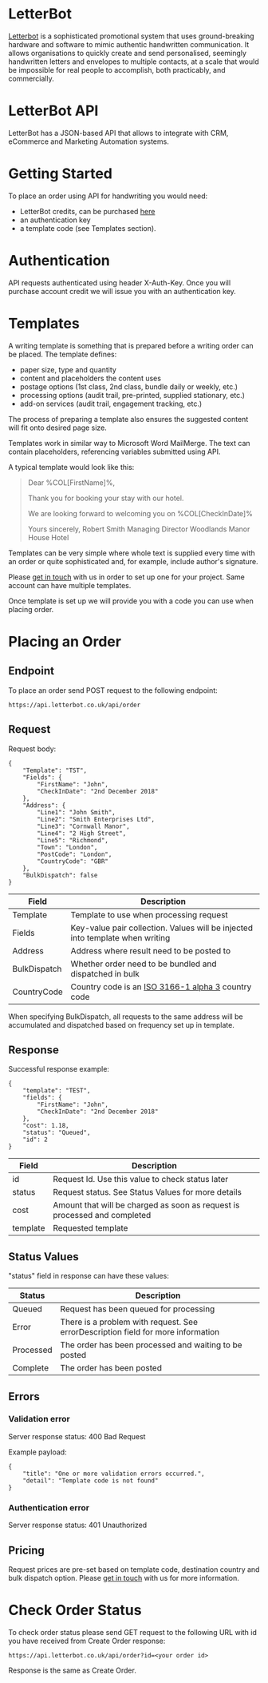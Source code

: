 # LetterBot

[Letterbot](https://www.letterbot.co.uk) is a sophisticated promotional system that uses ground-breaking hardware and software to mimic authentic handwritten communication. It allows organisations to quickly create and send personalised, seemingly handwritten letters and envelopes to multiple contacts, at a scale that would be impossible for real people to accomplish, both practicably, and commercially.

# LetterBot API

LetterBot has a JSON-based API that allows to integrate with CRM, eCommerce and Marketing Automation systems.

# Getting Started

To place an order using API for handwriting you would need:

- LetterBot credits, can be purchased [here](https://www.letterbot.co.uk/products/letterbot-credit)
- an authentication key
- a template code (see Templates section).

# Authentication

API requests authenticated using header X-Auth-Key.
Once you will purchase account credit we will issue you with an authentication key.

# Templates

A writing template is something that is prepared before a writing order can be placed. 
The template defines:

- paper size, type and quantity
- content and placeholders the content uses
- postage options (1st class, 2nd class, bundle daily or weekly, etc.)
- processing options (audit trail, pre-printed, supplied stationary, etc.)
- add-on services (audit trail, engagement tracking, etc.)

The process of preparing a template also ensures the suggested content will fit onto desired page size.

Templates work in similar way to Microsoft Word MailMerge. The text can contain placeholders, referencing variables submitted using API.

A typical template would look like this:

> Dear %COL[FirstName]%,
> 
> Thank you for booking your stay with our hotel.
> 
> We are looking forward to welcoming you on %COL[CheckInDate]%
> 
> Yours sincerely,
> Robert Smith
> Managing Director
> Woodlands Manor House Hotel

Templates can be very simple where whole text is supplied every time with an order or quite sophisticated and, for example, include author's signature. 

Please [get in touch](https://www.letterbot.co.uk/pages/contact-us) with us in order to set up one for your project.
Same account can have multiple templates.

Once template is set up we will provide you with a code you can use when placing order.

# Placing an Order

## Endpoint

To place an order send POST request to the following endpoint:

````
https://api.letterbot.co.uk/api/order
````

## Request

Request body:

```
{
	"Template": "TST",
	"Fields": {
		"FirstName": "John",
		"CheckInDate": "2nd December 2018"
	},
	"Address": {
		"Line1": "John Smith",
		"Line2": "Smith Enterprises Ltd",
		"Line3": "Cornwall Manor",
		"Line4": "2 High Street",
		"Line5": "Richmond",
		"Town": "London",
		"PostCode": "London",
		"CountryCode": "GBR"
	},
	"BulkDispatch": false
}
```

| Field | Description |  
|-----------|-----------|  
| Template | Template to use when processing request |
| Fields | Key-value pair collection. Values will be injected into template when writing |
| Address | Address where result need to be posted to |
| BulkDispatch | Whether order need to be bundled and dispatched in bulk |
| CountryCode | Country code is an [ISO 3166-1 alpha 3](https://en.wikipedia.org/wiki/ISO_3166-1_alpha-3) country code

When specifying BulkDispatch, all requests to the same address will be accumulated and dispatched based on frequency set up in template.


## Response

Successful response example:

````
{
    "template": "TEST",
    "fields": {
        "FirstName": "John",
        "CheckInDate": "2nd December 2018"
    },
    "cost": 1.18,
    "status": "Queued",
    "id": 2
}
````

| Field | Description |  
|-----------|-----------|  
| id | Request Id. Use this value to check status later |
| status | Request status. See Status Values for more details|
| cost | Amount that will be charged as soon as request is processed and completed |
| template | Requested template |

## Status Values

"status" field in response can have these values:

| Status | Description |  
|-----------|-----------|  
| Queued | Request has been queued for processing |
| Error | There is a problem with request. See errorDescription field for more information|
| Processed | The order has been processed and waiting to be posted |
| Complete | The order has been posted |


## Errors

### Validation error

Server response status: 400 Bad Request

Example payload:

````
{
    "title": "One or more validation errors occurred.",
    "detail": "Template code is not found"
}
````

### Authentication error

Server response status: 401 Unauthorized

## Pricing

Request prices are pre-set based on template code, destination country and bulk dispatch option. Please [get in touch](https://www.letterbot.co.uk/pages/contact-us) with us for more information.

# Check Order Status

To check order status please send GET request to the following URL with id you have received from Create Order response:

````
https://api.letterbot.co.uk/api/order?id=<your order id>
````

Response is the same as Create Order.
